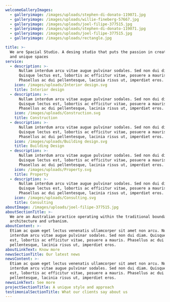 ```yaml
---
welcomeGalleryImages:
  - galleryimage: /images/uploads/stephen-di-donato-119071.jpg
  - galleryimage: /images/uploads/willie-fineberg-57667.jpg
  - galleryimage: /images/uploads/joel-filipe-377515.jpg
  - galleryimage: /images/uploads/stephen-di-donato-119071.jpg
  - galleryimage: /images/uploads/joel-filipe-377515.jpg
  - galleryimage: /images/uploads/rectangle.jpg

title: >-
  We are Spacial Studio. A desing studio that puts the passion in creating new
  and unique spaces
service:
  - description: >-
      Nullam interdum arcu vitae augue pulvinar sodales. Sed non dui diam.
      Quisque lectus est, lobortis ac efficitur vitae, posuere a mauris.
      Phasellus ac dui pellentesque, lacinia risus ut, imperdiet eros.
    icon: /images/uploads/Interior design.svg
    title: Interior design
  - description: >-
      Nullam interdum arcu vitae augue pulvinar sodales. Sed non dui diam.
      Quisque lectus est, lobortis ac efficitur vitae, posuere a mauris.
      Phasellus ac dui pellentesque, lacinia risus ut, imperdiet eros.
    icon: /images/uploads/Construction.svg
    title: Construction
  - description: >-
      Nullam interdum arcu vitae augue pulvinar sodales. Sed non dui diam.
      Quisque lectus est, lobortis ac efficitur vitae, posuere a mauris.
      Phasellus ac dui pellentesque, lacinia risus ut, imperdiet eros.
    icon: /images/uploads/Building design.svg
    title: Building Design
  - description: >-
      Nullam interdum arcu vitae augue pulvinar sodales. Sed non dui diam.
      Quisque lectus est, lobortis ac efficitur vitae, posuere a mauris.
      Phasellus ac dui pellentesque, lacinia risus ut, imperdiet eros.
    icon: /images/uploads/Property.svg
    title: Property
  - description: >-
      Nullam interdum arcu vitae augue pulvinar sodales. Sed non dui diam.
      Quisque lectus est, lobortis ac efficitur vitae, posuere a mauris.
      Phasellus ac dui pellentesque, lacinia risus ut, imperdiet eros.
    icon: /images/uploads/Consulting.svg
    title: Consulting
aboutImage: /images/uploads/joel-filipe-377515.jpg
aboutSectionTitle: >-
  We are an Australian practice operating within the traditional boundaries of
  architecture and urbanism.
aboutContent: >-
  Etiam ac quam eget lectus venenatis ullamcorper sit amet non arcu. Nullam
  interdum arcu vitae augue pulvinar sodales. Sed non dui diam. Quisque lectus
  est, lobortis ac efficitur vitae, posuere a mauris. Phasellus ac dui
  pellentesque, lacinia risus ut, imperdiet eros.
aboutLinkText: Know more
newsSectionTitle: Our latest news
newsContent: >-
  Etiam ac quam eget lectus venenatis ullamcorper sit amet non arcu. Nullam
  interdum arcu vitae augue pulvinar sodales. Sed non dui diam. Quisque lectus
  est, lobortis ac efficitur vitae, posuere a mauris. Phasellus ac dui
  pellentesque, lacinia risus ut, imperdiet eros.
newsLinkText: See more
projectSectionTitle: A unique style and approach
testimonialSectionTitle: What our clients say about us
---
```

